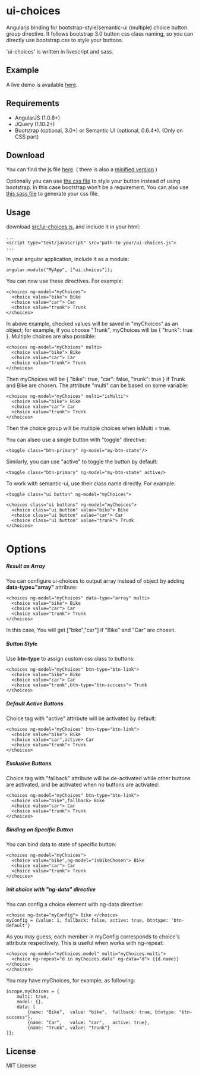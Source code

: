 ui-choices
==========

Angularjs binding for bootstrap-style/semantic-ui (multiple) choice button group directive. It follows bootstrap 3.0 button css class naming, so you can directly use bootstrap.css to style your buttons.

'ui-choices' is written in livescript and sass.


Example
----------
A live demo is available [here](http://zbryikt.github.io/ui-choices/).


Requirements
----------
* AngularJS (1.0.8+)
* JQuery (1.10.2+)
* Bootstrap (optional, 3.0+) or Semantic UI (optional, 0.6.4+). (Only on CSS part)


Download
----------
You can find the js file [here](https://raw.github.com/zbryikt/ui-choices/master/src/ui-choices.js). ( there is also a [minified version](https://raw.github.com/zbryikt/ui-choices/master/src/ui-choices.min.js) )

Optionally you can use [the css file](https://raw.github.com/zbryikt/ui-choices/master/src/ui-choices.css) to style your button instead of using bootstrap. In this case bootstrap won't be a requirement. You can also use [this sass file](https://raw.github.com/zbryikt/ui-choices/master/src/ui-choices.sass) to generate your css file.


Usage
----------
download [src/ui-choices.js](https://raw.github.com/zbryikt/ui-choices/master/src/ui-choices.js), and include it in your html:

    ...
    <script type="text/javascript" src="path-to-your/ui-choices.js">
    ...

In your angular application, include it as a module:

    angular.module("MyApp", ["ui.choices"]);

You can now use these directives. For example:

    <choices ng-model="myChoices">
      <choice value="bike"> Bike
      <choice value="car"> Car
      <choice value="trunk"> Trunk
    </choices>

In above example, checked values will be saved in "myChoices" as an object; for example, if you choose "Trunk", myChoices will be { "trunk": true }. Multiple choices are also possible:

    <choices ng-model="myChoices" multi>
      <choice value="bike"> Bike
      <choice value="car"> Car
      <choice value="trunk"> Trunk
    </choices>

Then myChoices will be { "bike": true, "car": false, "trunk": true } if Trunk and Bike are chosen. The attribute "multi" can be based on some variable:


    <choices ng-model="myChoices" multi="isMulti">
      <choice value="bike"> Bike
      <choice value="car"> Car
      <choice value="trunk"> Trunk
    </choices>

Then the choice group will be multiple choices when isMulti = true.


You can alseo use a single button with "toggle" directive:

    <toggle class="btn-primary" ng-model="my-btn-state"/>

Similarly, you can use "active" to toggle the button by default:

    <toggle class="btn-primary" ng-model="my-btn-state" active/>

To work with semantic-ui, use their class name directly. For example:

    <toggle class="ui button" ng-model="myChoices">

    <choices class="ui buttons" ng-model="myChoices">
      <choice class="ui button" value="bike"> Bike
      <choice class="ui button" value="car"> Car
      <choice class="ui button" value="trunk"> Trunk
    </choices>


Options
==========

##### Result as Array

You can configure ui-choices to output array instead of object by adding **data-type="array"** attribute:

    <choices ng-model="myChoices" data-type="array" multi>
      <choice value="bike"> Bike
      <choice value="car"> Car
      <choice value="trunk"> Trunk
    </choices>

In this case, You will get ["bike","car"] if "Bike" and "Car" are chosen.

##### Button Style

Use **btn-type** to assign custom css class to buttons:

    <choices ng-model="myChoices" btn-type="btn-link">
      <choice value="bike"> Bike
      <choice value="car"> Car
      <choice value="trunk",btn-type="btn-success"> Trunk
    </choices>

##### Default Active Buttons

Choice tag with "active" attribute will be activated by default:

    <choices ng-model="myChoices" btn-type="btn-link">
      <choice value="bike"> Bike
      <choice value="car",active> Car
      <choice value="trunk"> Trunk
    </choices>

##### Exclusive Buttons

Choice tag with "fallback" attribute will be de-activated while other buttons are activated, and be activated when no buttons are activated:

    <choices ng-model="myChoices" btn-type="btn-link">
      <choice value="bike",fallback> Bike
      <choice value="car"> Car
      <choice value="trunk"> Trunk
    </choices>

##### Binding on Specific Button

You can bind data to state of specific button:

    <choices ng-model="myChoices">
      <choice value="bike",ng-model="isBikeChosen"> Bike
      <choice value="car"> Car
      <choice value="trunk"> Trunk
    </choices>

##### init choice with "ng-data" directive

You can config a choice element with ng-data directive:

    <choice ng-data="myConfig"> Bike </choice>
    myConfig = {value: 1, fallback: false, active: true, btntype: 'btn-default'}

As you may guess, each member in myConfig corresponds to choice's attribute respectively. This is useful when works with ng-repeat:

    <choices ng-model="myChoices.model" multi="myChoices.multi">
      <choice ng-repeat="d in myChoices.data" ng-data="d"> {{d.name}} </choice>
    </choices>

You may have myChoices, for example,  as following:

    $scope.myChoices = {
        multi: true,
        model: {},
        data: [
            {name: "Bike",  value: "bike",  fallback: true, btntype: "btn-success"},
            {name: "Car",   value: "car",   active: true},
            {name: "Trunk", value: "trunk"}
    ]};


License
----------
MIT License
